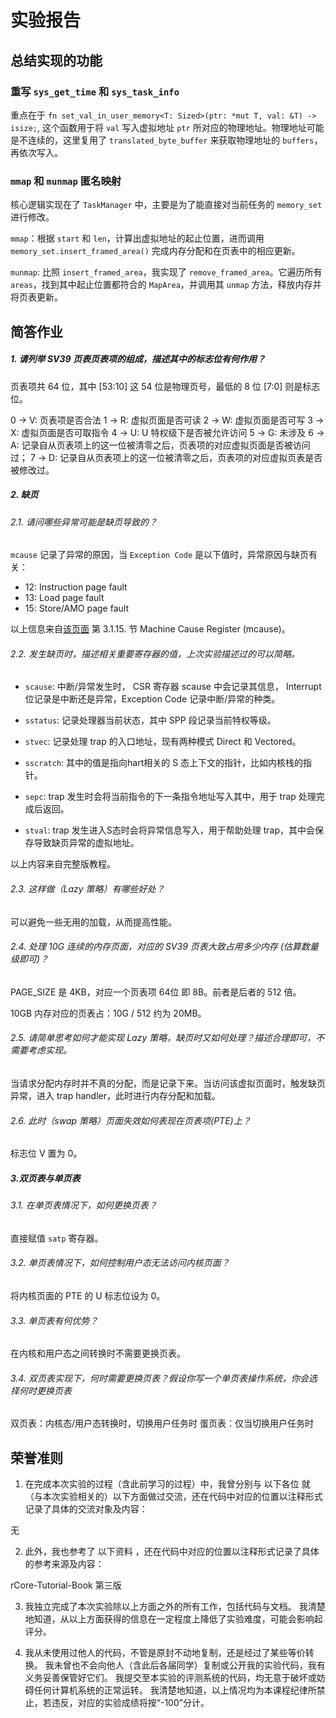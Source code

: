 # 实验报告

## 总结实现的功能

### 重写 `sys_get_time` 和 `sys_task_info`

重点在于 `fn set_val_in_user_memory<T: Sized>(ptr: *mut T, val: &T) -> isize;`, 这个函数用于将 `val` 写入虚拟地址 `ptr` 所对应的物理地址。物理地址可能是不连续的，这里复用了 `translated_byte_buffer` 来获取物理地址的 `buffers`，再依次写入。

### `mmap` 和 `munmap` 匿名映射

核心逻辑实现在了 `TaskManager` 中，主要是为了能直接对当前任务的 `memory_set` 进行修改。

`mmap`：根据 `start` 和 `len`，计算出虚拟地址的起止位置，进而调用 `memory_set.insert_framed_area()` 完成内存分配和在页表中的相应更新。

`munmap`: 比照 `insert_framed_area`，我实现了 `remove_framed_area`。它遍历所有 `areas`，找到其中起止位置都符合的 `MapArea`，并调用其 `unmap` 方法，释放内存并将页表更新。


## 简答作业

##### 1. 请列举 SV39 页表页表项的组成，描述其中的标志位有何作用？

页表项共 64 位，其中 [53:10] 这 54 位是物理页号，最低的 8 位 [7:0] 则是标志位。

0 -> V: 页表项是否合法
1 -> R: 虚拟页面是否可读
2 -> W: 虚拟页面是否可写
3 -> X: 虚拟页面是否可取指令
4 -> U: U 特权级下是否被允许访问
5 -> G: 未涉及
6 -> A: 记录自从页表项上的这一位被清零之后，页表项的对应虚拟页面是否被访问过；
7 -> D: 记录自从页表项上的这一位被清零之后，页表项的对应虚拟页表是否被修改过。

##### 2. 缺页

###### 2.1. 请问哪些异常可能是缺页导致的？

`mcause` 记录了异常的原因，当 `Exception Code` 是以下值时，异常原因与缺页有关：

* 12: Instruction page fault
* 13: Load page fault	
* 15: Store/AMO page fault

以上信息来自[该页面](https://five-embeddev.com/riscv-isa-manual/latest/machine.html#sec:mcause)
第 3.1.15. 节 Machine Cause Register (mcause)。

###### 2.2. 发生缺页时，描述相关重要寄存器的值，上次实验描述过的可以简略。

* `scause`: 中断/异常发生时， CSR 寄存器 scause 中会记录其信息， Interrupt 位记录是中断还是异常，Exception Code 记录中断/异常的种类。

* `sstatus`: 记录处理器当前状态，其中 SPP 段记录当前特权等级。

* `stvec`: 记录处理 trap 的入口地址，现有两种模式 Direct 和 Vectored。

* `sscratch`: 其中的值是指向hart相关的 S 态上下文的指针，比如内核栈的指针。

* `sepc`: trap 发生时会将当前指令的下一条指令地址写入其中，用于 trap 处理完成后返回。

* `stval`: trap 发生进入S态时会将异常信息写入，用于帮助处理 trap，其中会保存导致缺页异常的虚拟地址。

以上内容来自完整版教程。

###### 2.3. 这样做（Lazy 策略）有哪些好处？

可以避免一些无用的加载，从而提高性能。

###### 2.4. 处理 10G 连续的内存页面，对应的 SV39 页表大致占用多少内存 (估算数量级即可)？

PAGE_SIZE 是 4KB，对应一个页表项 64位 即 8B。前者是后者的 512 倍。

10GB 内存对应的页表占：10G / 512 约为 20MB。

###### 2.5. 请简单思考如何才能实现 Lazy 策略，缺页时又如何处理？描述合理即可，不需要考虑实现。

当请求分配内存时并不真的分配，而是记录下来。当访问该虚拟页面时，触发缺页异常，进入 trap handler，此时进行内存分配和加载。

###### 2.6. 此时（swap 策略）页面失效如何表现在页表项(PTE)上？

标志位 V 置为 0。

##### 3.双页表与单页表

###### 3.1. 在单页表情况下，如何更换页表？

直接赋值 `satp` 寄存器。

###### 3.2. 单页表情况下，如何控制用户态无法访问内核页面？

将内核页面的 PTE 的 U 标志位设为 0。

###### 3.3. 单页表有何优势？

在内核和用户态之间转换时不需要更换页表。

###### 3.4. 双页表实现下，何时需要更换页表？假设你写一个单页表操作系统，你会选择何时更换页表

双页表：内核态/用户态转换时，切换用户任务时
蛋页表：仅当切换用户任务时


## 荣誉准则

1. 在完成本次实验的过程（含此前学习的过程）中，我曾分别与 以下各位 就（与本次实验相关的）以下方面做过交流，还在代码中对应的位置以注释形式记录了具体的交流对象及内容：

无

2. 此外，我也参考了 以下资料 ，还在代码中对应的位置以注释形式记录了具体的参考来源及内容：

rCore-Tutorial-Book 第三版

3. 我独立完成了本次实验除以上方面之外的所有工作，包括代码与文档。 我清楚地知道，从以上方面获得的信息在一定程度上降低了实验难度，可能会影响起评分。

4. 我从未使用过他人的代码，不管是原封不动地复制，还是经过了某些等价转换。 我未曾也不会向他人（含此后各届同学）复制或公开我的实验代码，我有义务妥善保管好它们。 我提交至本实验的评测系统的代码，均无意于破坏或妨碍任何计算机系统的正常运转。 我清楚地知道，以上情况均为本课程纪律所禁止，若违反，对应的实验成绩将按“-100”分计。
